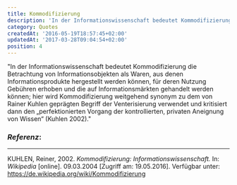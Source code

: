 ```yaml
---
title: Kommodifizierung
description: 'In der Informationswissenschaft bedeutet Kommodifizierung die Betrachtung von Informationsobjekten als...'
category: Quotes
createdAt: '2016-05-19T18:57:45+02:00'
updatedAt: '2017-03-28T09:04:54+02:00'
position: 4
---
```


"In der Informationswissenschaft bedeutet Kommodifizierung die Betrachtung von Informationsobjekten als Waren, aus denen Informationsprodukte hergestellt werden können, für deren Nutzung Gebühren erhoben und die auf Informationsmärkten gehandelt werden können; hier wird Kommodifizierung weitgehend synonym zu dem von Rainer Kuhlen geprägten Begriff der Venterisierung verwendet und kritisiert dann den „perfektionierten Vorgang der kontrollierten, privaten Aneignung von Wissen“ (Kuhlen 2002)."

### *Referenz*:

---

KUHLEN, Reiner, 2002. _Kommodifizierung: Informationswissenschaft._ In: _Wikipedia_ [online]. 09.03.2004 [Zugriff am: 19.05.2016]. Verfügbar unter: https://de.wikipedia.org/wiki/Kommodifizierung <i class="zmdi zmdi-open-in-new"></i>
